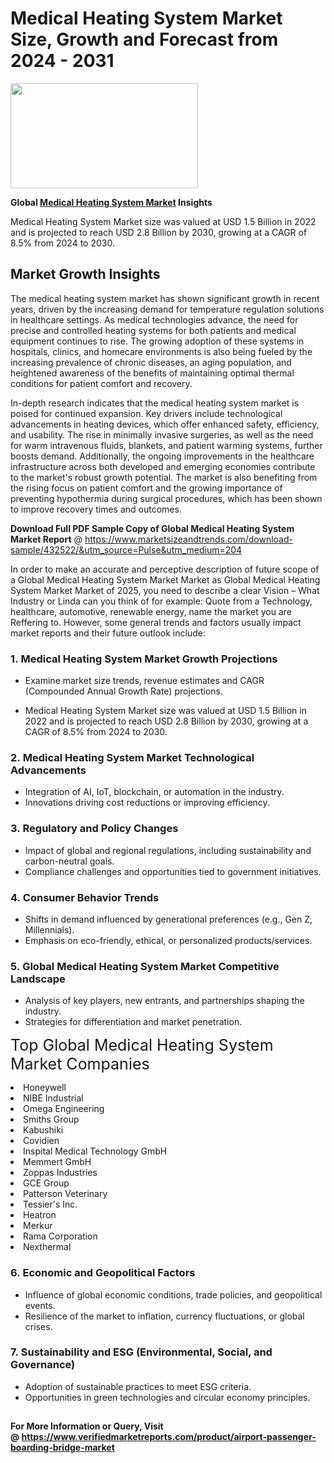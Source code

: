 <H1>Medical Heating System Market Size, Growth and Forecast from 2024 - 2031</H1><img class="aligncenter size-medium wp-image-584254" src="https://thirdeyenews.in/wp-content/uploads/2024/09/Global-Market-Research-300x168.jpeg" alt="" width="300" height="168" /><p><strong>Global&nbsp;<a href="https://www.marketsizeandtrends.com/download-sample/432522/&amp;utm_source=Pulse&amp;utm_medium=204">Medical Heating System Market</a> Insights</strong></p><p>Medical Heating System Market size was valued at USD 1.5 Billion in 2022 and is projected to reach USD 2.8 Billion by 2030, growing at a CAGR of 8.5% from 2024 to 2030.</p><p><h2>Market Growth Insights</h2> <p>The medical heating system market has shown significant growth in recent years, driven by the increasing demand for temperature regulation solutions in healthcare settings. As medical technologies advance, the need for precise and controlled heating systems for both patients and medical equipment continues to rise. The growing adoption of these systems in hospitals, clinics, and homecare environments is also being fueled by the increasing prevalence of chronic diseases, an aging population, and heightened awareness of the benefits of maintaining optimal thermal conditions for patient comfort and recovery.</p> <p></p> <p>In-depth research indicates that the medical heating system market is poised for continued expansion. Key drivers include technological advancements in heating devices, which offer enhanced safety, efficiency, and usability. The rise in minimally invasive surgeries, as well as the need for warm intravenous fluids, blankets, and patient warming systems, further boosts demand. Additionally, the ongoing improvements in the healthcare infrastructure across both developed and emerging economies contribute to the market's robust growth potential. The market is also benefiting from the rising focus on patient comfort and the growing importance of preventing hypothermia during surgical procedures, which has been shown to improve recovery times and outcomes.</p> <p></p><p><span class=""><strong>Download Full PDF Sample Copy of Global Medical Heating System Market Report</strong> @ <a href="https://www.marketsizeandtrends.com/download-sample/432522/&amp;utm_source=Pulse&amp;utm_medium=204" target="_blank">https://www.marketsizeandtrends.com/download-sample/432522/&amp;utm_source=Pulse&amp;utm_medium=204</a></span></p><p>In order to make an accurate and perceptive description of future scope of a Global&nbsp;Medical Heating System Market Market as Global&nbsp;Medical Heating System Market Market of 2025, you need to describe a clear Vision &ndash; What Industry or Linda can you think of for example: Quote from a Technology, healthcare, automotive, renewable energy, name the market you are Reffering to. However, some general trends and factors usually impact market reports and their future outlook include:</p><h3>1.&nbsp;<strong>Medical Heating System Market Growth Projections</strong></h3><ul><li>Examine market size trends, revenue estimates and CAGR (Compounded Annual Growth Rate) projections.</li><li><p>Medical Heating System Market size was valued at USD 1.5 Billion in 2022 and is projected to reach USD 2.8 Billion by 2030, growing at a CAGR of 8.5% from 2024 to 2030.</p></li></ul><h3>2.&nbsp;<strong>Medical Heating System Market Technological Advancements</strong></h3><ul><li>Integration of AI, IoT, blockchain, or automation in the industry.</li><li>Innovations driving cost reductions or improving efficiency.</li></ul><h3>3.&nbsp;<strong>Regulatory and Policy Changes</strong></h3><ul><li>Impact of global and regional regulations, including sustainability and carbon-neutral goals.</li><li>Compliance challenges and opportunities tied to government initiatives.</li></ul><h3>4.&nbsp;<strong>Consumer Behavior Trends</strong></h3><ul><li>Shifts in demand influenced by generational preferences (e.g., Gen Z, Millennials).</li><li>Emphasis on eco-friendly, ethical, or personalized products/services.</li></ul><h3>5.&nbsp;<strong>Global Medical Heating System Market Competitive Landscape</strong></h3><ul><li>Analysis of key players, new entrants, and partnerships shaping the industry.</li><li>Strategies for differentiation and market penetration.</li></ul><p data-pm-slice="1 1 []"><span style="color: inherit; font-family: inherit; font-size: 25px;">Top Global Medical Heating System Market Companies</span></p><div class="" data-test-id=""><p><li>Honeywell</li><li> NIBE Industrial</li><li> Omega Engineering</li><li> Smiths Group</li><li> Kabushiki</li><li> Covidien</li><li> Inspital Medical Technology GmbH</li><li> Memmert GmbH</li><li> Zoppas Industries</li><li> GCE Group</li><li> Patterson Veterinary</li><li> Tessier's Inc.</li><li> Heatron</li><li> Merkur</li><li> Rama Corporation</li><li> Nexthermal</li></p></div><h3>6.&nbsp;<strong>Economic and Geopolitical Factors</strong></h3><ul><li>Influence of global economic conditions, trade policies, and geopolitical events.</li><li>Resilience of the market to inflation, currency fluctuations, or global crises.</li></ul><h3>7.&nbsp;<strong>Sustainability and ESG (Environmental, Social, and Governance)</strong></h3><ul><li>Adoption of sustainable practices to meet ESG criteria.</li><li>Opportunities in green technologies and circular economy principles.</li></ul><h2><strong style="font-size: 14px;">For More Information or Query, Visit @&nbsp;</strong><a style="background-color: #ffffff; font-size: 14px;" href="https://www.marketsizeandtrends.com/report/medical-heating-system-market/" target="_blank">https://www.verifiedmarketreports.com/product/airport-passenger-boarding-bridge-market</a></h2>

